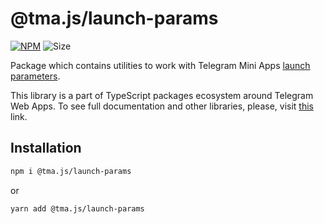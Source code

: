 # @tma.js/launch-params

[npm-badge]: https://img.shields.io/npm/v/@tma.js/launch-params?logo=npm

[npm-link]: https://npmjs.com/package/@tma.js/launch-params

[size-badge]: https://img.shields.io/bundlephobia/minzip/@tma.js/launch-params

[![NPM][npm-badge]][npm-link] 
![Size][size-badge]

Package which contains utilities to work with Telegram Mini Apps [launch parameters](https://docs.telegram-mini-apps.com/docs/launch-params/about).

This library is a part of TypeScript packages ecosystem around Telegram Web 
Apps. To see full documentation and other libraries, please, visit 
[this](https://docs.telegram-mini-apps.com/) link.

## Installation

```bash  
npm i @tma.js/launch-params
```  

or

```bash  
yarn add @tma.js/launch-params
```

